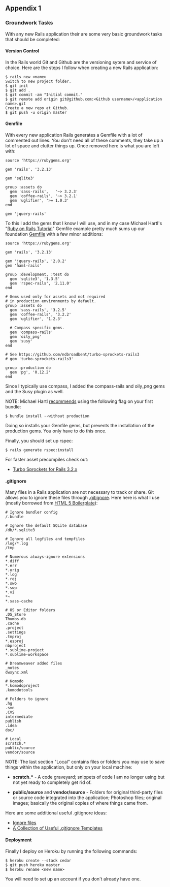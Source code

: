 Appendix 1
----------

### Groundwork Tasks

With any new Rails application their are some very basic groundwork tasks that should be completed:

#### Version Control

In the Rails world Git and Github are the versioning sytem and service of choice. Here are the steps I follow when creating a new Rails application:

    $ rails new <name>
    Switch to new project folder.
    $ git init
    $ git add .
    $ git commit -am "Initial commit."
    $ git remote add origin git@github.com:<Github username>/<application name>.git
    Create a new repo at Github.
    $ git push -u origin master

#### Gemfile

With every new application Rails generates a Gemfile with a lot of commented out lines. You don't need all of these comments, they take up a lot of space and clutter things up. Once removed here is what you are left with:

    source 'https://rubygems.org'

    gem 'rails', '3.2.13'

    gem 'sqlite3'

    group :assets do
      gem 'sass-rails',   '~> 3.2.3'
      gem 'coffee-rails', '~> 3.2.1'
      gem 'uglifier', '>= 1.0.3'
    end

    gem 'jquery-rails'

To this I add the gems that I know I will use, and in my case Michael Hartl's "[Ruby on Rails Tutorial][RoR Tutorial]" Gemfile example pretty much sums up our foundation [Gemfile][] with a few minor additions:

    source 'https://rubygems.org'

    gem 'rails', '3.2.13'

    gem 'jquery-rails', '2.0.2'
    gem 'haml-rails'

    group :development, :test do
      gem 'sqlite3', '1.3.5'
      gem 'rspec-rails', '2.11.0'
    end

    # Gems used only for assets and not required
    # in production environments by default.
    group :assets do
      gem 'sass-rails', '3.2.5'
      gem 'coffee-rails', '3.2.2'
      gem 'uglifier', '1.2.3'

      # Compass specific gems.
      gem 'compass-rails'
      gem 'oily_png'
      gem 'susy'
    end

    # See https://github.com/ndbroadbent/turbo-sprockets-rails3
    # gem 'turbo-sprockets-rails3'

    group :production do
      gem 'pg', '0.12.2'
    end

Since I typically use compass, I added the compass-rails and oily_png gems and the Susy plugin as well.

NOTE: Michael Hartl [recommends][] using the following flag on your first bundle:

    $ bundle install --without production

Doing so installs your Gemfile gems, but prevents the installation of the production gems. You only have to do this once.

Finally, you should set up rspec:

    $ rails generate rspec:install

For faster asset precompiles check out:

- [Turbo Sprockets for Rails 3.2.x][Turbo Sprockets]

#### .gitignore

Many files in a Rails application are not necessary to track or share. Git allows you to ignore these files through [.gitignore][]. Here here is what I use (mostly borrowed from [HTML 5 Boilerplate][H5BP .gitignore]):

    # Ignore bundler config
    /.bundle

    # Ignore the default SQLite database
    /db/*.sqlite3

    # Ignore all logfiles and tempfiles
    /log/*.log
    /tmp

    # Numerous always-ignore extensions
    *.diff
    *.err
    *.orig
    *.log
    *.rej
    *.swo
    *.swp
    *.vi
    *~
    *.sass-cache

    # OS or Editor folders
    .DS_Store
    Thumbs.db
    .cache
    .project
    .settings
    .tmproj
    *.esproj
    nbproject
    *.sublime-project
    *.sublime-workspace

    # Dreamweaver added files
    _notes
    dwsync.xml

    # Komodo
    *.komodoproject
    .komodotools

    # Folders to ignore
    .hg
    .svn
    .CVS
    intermediate
    publish
    .idea
    doc/

    # Local
    scratch.*
    public/source
    vendor/source

NOTE: The last section "Local" contains files or folders you may use to save things within the application, but only on your local machine:

- __scratch.*__ - A code graveyard; snippets of code I am no longer using but not yet ready to completely get rid of.

- __public/source__ and __vendor/source__ - Folders for original third-party files or source code integrated into the application; Photoshop files; original images; basically the original copies of where things came from.

Here are some additional useful .gitignore ideas:

- [Ignore files][]
- [A Collection of Useful .gitignore Templates][Templates]

#### Deployment

Finally I deploy on Heroku by running the following commands:

    $ heroku create --stack cedar
    $ git push heroku master
    $ heroku rename <new name>

You will need to set up an account if you don't already have one.

[RoR Tutorial]:         http://ruby.railstutorial.org/book/ruby-on-rails-tutorial?version=3.2
[Gemfile]:              https://github.com/maxxiimo/base-haml/blob/master/Gemfile
[.gitignore]:           https://github.com/maxxiimo/base-haml/blob/master/.gitignore
[recommends]:           http://ruby.railstutorial.org/ruby-on-rails-tutorial-book?version=3.2#sec-heroku_setup
[Turbo Sprockets]:      https://github.com/ndbroadbent/turbo-sprockets-rails3
[H5BP .gitignore]:      https://github.com/h5bp/html5-boilerplate/blob/master/.gitignore
[Tutorial .gitignore]:  http://ruby.railstutorial.org/chapters/beginning?version=3.2#code:gitignore]
[Ignore files]:         http://help.github.com/ignore-files/
[Templates]:            https://github.com/github/gitignore
